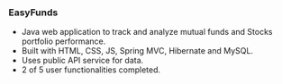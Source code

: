 ### EasyFunds

-	Java web application to track and analyze mutual funds and Stocks portfolio performance.
- Built with HTML, CSS, JS, Spring MVC, Hibernate and MySQL. 
- Uses public API service for data.
- 2 of 5 user functionalities completed.
